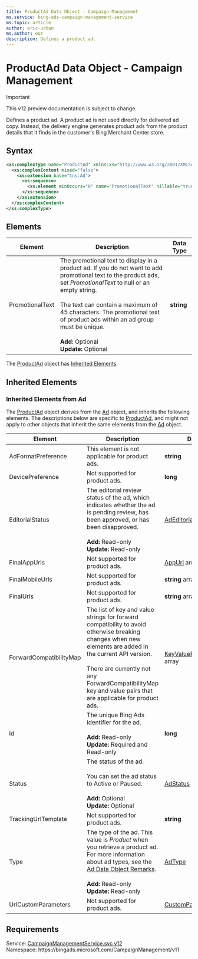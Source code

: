 ```yaml
---
title: ProductAd Data Object - Campaign Management
ms.service: bing-ads-campaign-management-service
ms.topic: article
author: eric-urban
ms.author: eur
description: Defines a product ad.
---
```

# ProductAd Data Object - Campaign Management

> [!IMPORTANT]
> This v12 preview documentation is subject to change.

Defines a product ad. A product ad is not used directly for delivered ad copy.  Instead, the delivery engine generates product ads from the product details that it finds in the customer's Bing Merchant Center store.

## Syntax
```xml
<xs:complexType name="ProductAd" xmlns:xs="http://www.w3.org/2001/XMLSchema">
  <xs:complexContent mixed="false">
    <xs:extension base="tns:Ad">
      <xs:sequence>
        <xs:element minOccurs="0" name="PromotionalText" nillable="true" type="xs:string" />
      </xs:sequence>
    </xs:extension>
  </xs:complexContent>
</xs:complexType>
```

## <a name="elements"></a>Elements

|Element|Description|Data Type|
|-----------|---------------|-------------|
|<a name="promotionaltext"></a>PromotionalText|The promotional text to display in a product ad. If you do not want to add promotional text to the product ads, set *PromotionalText* to null or an empty string.<br /><br />The text can contain a maximum of 45 characters. The promotional text of product ads within an ad group must be unique.<br /><br />**Add:** Optional<br/>**Update:** Optional|**string**|

The [ProductAd](productad.md) object has [Inherited Elements](#inheritedelements).

## <a name="inheritedelements"></a>Inherited Elements

### <a name="inheritedelementsad"></a>Inherited Elements from Ad
The [ProductAd](productad.md) object derives from the [Ad](ad.md) object, and inherits the following elements. The descriptions below are specific to [ProductAd](productad.md), and might not apply to other objects that inherit the same elements from the [Ad](ad.md) object.  

|Element|Description|Data Type|
|-----------|---------------|-------------|
|<a name="adformatpreference"></a>AdFormatPreference|This element is not applicable for product ads.|**string**|
|<a name="devicepreference"></a>DevicePreference|Not supported for product ads.|**long**|
|<a name="editorialstatus"></a>EditorialStatus|The editorial review status of the ad, which indicates whether the ad is pending review, has been approved, or has been disapproved.<br /><br />**Add:** Read-only<br/>**Update:** Read-only|[AdEditorialStatus](adeditorialstatus.md)|
|<a name="finalappurls"></a>FinalAppUrls|Not supported for product ads.|[AppUrl](appurl.md) array|
|<a name="finalmobileurls"></a>FinalMobileUrls|Not supported for product ads.|**string** array|
|<a name="finalurls"></a>FinalUrls|Not supported for product ads.|**string** array|
|<a name="forwardcompatibilitymap"></a>ForwardCompatibilityMap|The list of key and value strings for forward compatibility to avoid otherwise breaking changes when new elements are added in the current API version.<br /><br />There are currently not any ForwardCompatibilityMap key and value pairs that are applicable for product ads.|[KeyValuePairOfstringstring](keyvaluepairofstringstring.md) array|
|<a name="id"></a>Id|The unique Bing Ads identifier for the ad.<br /><br />**Add:** Read-only<br/>**Update:** Required and Read-only|**long**|
|<a name="status"></a>Status|The status of the ad.<br/><br/>You can set the ad status to Active or Paused.<br /><br />**Add:** Optional<br/>**Update:** Optional|[AdStatus](adstatus.md)|
|<a name="trackingurltemplate"></a>TrackingUrlTemplate|Not supported for product ads.|**string**|
|<a name="type"></a>Type|The type of the ad. This value is *Product* when you retrieve a product ad. For more information about ad types, see the [Ad Data Object Remarks](../campaign-management-service/ad.md#remarks).<br /><br />**Add:** Read-only<br/>**Update:** Read-only|[AdType](adtype.md)|
|<a name="urlcustomparameters"></a>UrlCustomParameters|Not supported for product ads.|[CustomParameters](customparameters.md)|

## Requirements
Service: [CampaignManagementService.svc v12](https://campaign.api.bingads.microsoft.com/Api/Advertiser/CampaignManagement/v11/CampaignManagementService.svc)  
Namespace: https\://bingads.microsoft.com/CampaignManagement/v11  

